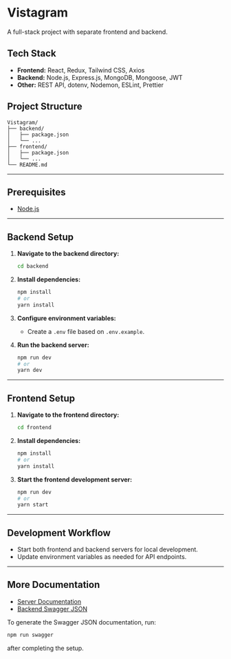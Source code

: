# Vistagram
A full-stack project with separate frontend and backend.

## Tech Stack

- **Frontend:** React, Redux, Tailwind CSS, Axios
- **Backend:** Node.js, Express.js, MongoDB, Mongoose, JWT
- **Other:** REST API, dotenv, Nodemon, ESLint, Prettier

## Project Structure

```
Vistagram/
├── backend/
│   ├── package.json
│   └── ...
├── frontend/
│   ├── package.json
│   └── ...
└── README.md
```

---

## Prerequisites

- [Node.js](https://nodejs.org/)

---

## Backend Setup

1. **Navigate to the backend directory:**
    ```bash
    cd backend
    ```

2. **Install dependencies:**
    ```bash
    npm install
    # or
    yarn install
    ```

3. **Configure environment variables:**
    - Create a `.env` file based on `.env.example`.

4. **Run the backend server:**
    ```bash
    npm run dev
    # or
    yarn dev
    ```

---

## Frontend Setup

1. **Navigate to the frontend directory:**
    ```bash
    cd frontend
    ```

2. **Install dependencies:**
    ```bash
    npm install
    # or
    yarn install
    ```

3. **Start the frontend development server:**
    ```bash
    npm run dev
    # or
    yarn start
    ```

---

## Development Workflow

- Start both frontend and backend servers for local development.
- Update environment variables as needed for API endpoints.

---

## More Documentation

- [Server Documentation](server/README.md)
- [Backend Swagger JSON](server/swagger-output.json)

To generate the Swagger JSON documentation, run:
```bash
npm run swagger
```
after completing the setup.